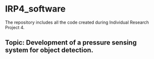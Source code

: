 # IRP4_software
The repository includes all the code created during Individual Research Project 4.

## Topic: Development of a pressure sensing system for object detection.





